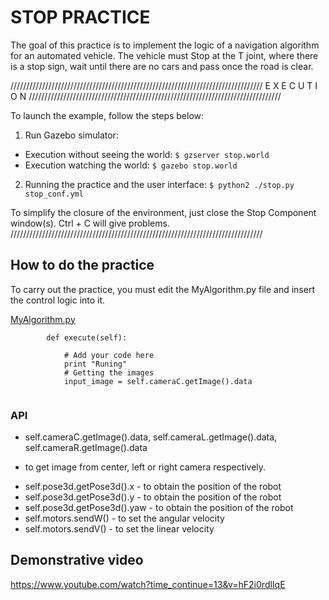 STOP PRACTICE
=============

The goal of this practice is to implement the logic of a navigation algorithm for 
an automated vehicle. The vehicle must Stop at the T joint, where there is a stop 
sign, wait until there are no cars and pass once the road is clear.

////////////////////////////////////////////////////////////////////////////////
                          E X E C U T I O N 
////////////////////////////////////////////////////////////////////////////////

To launch the example, follow the steps below:
1. Run Gazebo simulator:
 * Execution without seeing the world: 
`$ gzserver stop.world`
 * Execution watching the world: 
`$ gazebo stop.world`
2. Running the practice and the user interface: 
`$ python2 ./stop.py stop_conf.yml`

To simplify the closure of the environment, just close the Stop Component 
window(s). Ctrl + C will give problems.
////////////////////////////////////////////////////////////////////////////////


## How to do the practice
To carry out the practice, you must edit the MyAlgorithm.py file and insert the 
control logic into it.

[MyAlgorithm.py](MyAlgorithm.py#L74)
```
        def execute(self):
        
            # Add your code here
            print "Runing"
            # Getting the images
            input_image = self.cameraC.getImage().data
        
```


### API
* self.cameraC.getImage().data, self.cameraL.getImage().data, self.cameraR.getImage().data
 - to get image from center, left or right camera respectively.
* self.pose3d.getPose3d().x - to obtain the position of the robot
* self.pose3d.getPose3d().y - to obtain the position of the robot
* self.pose3d.getPose3d().yaw - to obtain the position of the robot
* self.motors.sendW() - to set the angular velocity
* self.motors.sendV() - to set the linear velocity


## Demonstrative video
https://www.youtube.com/watch?time_continue=13&v=hF2i0rdlIqE

